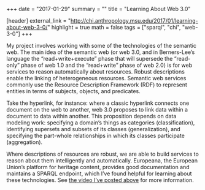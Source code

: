+++
date = "2017-01-29"
summary = ""
title = "Learning About Web 3.0"

[header]
  external_link = "http://chi.anthropology.msu.edu/2017/01/learning-about-web-3-0/"
  highlight = true
  math = false
  tags = ["sparql", "chi", "web-3-0"]
+++

My project involves working with some of the technologies of the semantic web. The main idea of the semantic web (or web 3.0, and in Berners-Lee’s language the “read+write+execute” phase that will supersede the “read-only” phase of web 1.0 and the “read+write” phase of web 2.0) is for web services to reason automatically about resources. Robust descriptions enable the linking of heterogeneous resources. Semantic web services commonly use the Resource Description Framework (RDF) to represent entities in terms of subjects, objects, and predicates.

Take the hyperlink, for instance: where a classic hyperlink connects one document on the web to another, web 3.0 proposes to link data within a document to data within another. This proposition depends on data modeling work: specifying a domain’s things as categories (classification), identifying supersets and subsets of its classes (generalization), and specifying the part-whole relationships in which its classes participate (aggregation).

Where descriptions of resources are robust, we are able to build services to reason about them intelligently and automatically. Europeana, the European Union’s platform for heritage content, provides good documentation and maintains a SPARQL endpoint, which I’ve found helpful for learning about these technologies. See [the video I’ve posted above](https://vimeo.com/36752317) for more information.
